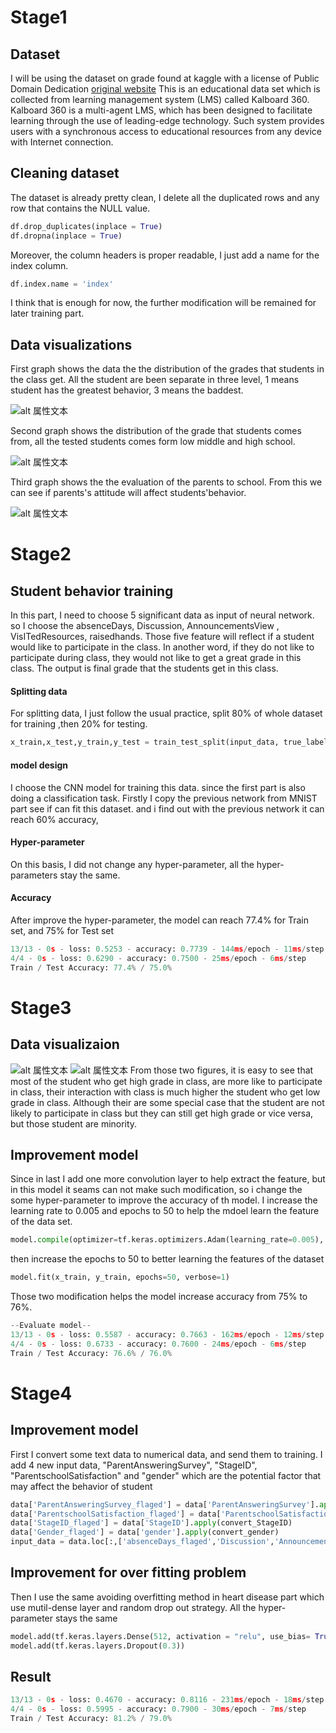 # Stage1
## Dataset
I will be using the dataset on grade found at kaggle with a license of Public Domain Dedication
[original website](https://www.kaggle.com/datasets/aljarah/xAPI-Edu-Data)
This is an educational data set which is collected from learning management system (LMS) called Kalboard 360. Kalboard 360 is a multi-agent LMS, which has been designed to facilitate learning through the use of leading-edge technology. Such system provides users with a synchronous access to educational resources from any device with Internet connection.
## Cleaning dataset
The dataset is already pretty clean, I delete all the duplicated rows and any row that contains the NULL value.
```python
df.drop_duplicates(inplace = True)
df.dropna(inplace = True)
```
 Moreover, the column headers is proper readable, I just add a name for the index column. 
```python
df.index.name = 'index'
```
I think that is enough for now, the further modification will be remained for later training part.
## Data visualizations 
First graph shows the data the the distribution of the grades that students in the class get. All the student are been separate in three level, 1 means student has the greatest behavior, 3 means the baddest.

![alt 属性文本](figure1.png)

Second graph shows the distribution of the grade that students comes from, all the tested students comes form low middle and high school.

![alt 属性文本](figure2.png)

Third graph shows the the evaluation of the parents to school. From this we can see if parents's attitude will affect students'behavior.

![alt 属性文本](figure3.png)

# Stage2
## Student behavior training
In this part, I need to choose 5 significant data as input of neural network. so I choose the absenceDays, Discussion, AnnouncementsView , VisITedResources, raisedhands. Those five feature will reflect if a student would like to participate in the class. In another word, if they do not like to participate during class, they would not like to get a great grade in this class. The output is final grade that the students get in this class. 
#### Splitting data
For splitting data, I just follow the usual practice, split 80% of whole dataset for training ,then 20% for testing.
``` python
x_train,x_test,y_train,y_test = train_test_split(input_data, true_label.values.ravel(),test_size=0.2,random_state=1)
```
#### model design
I choose the CNN model for training this data. since the first part is also doing a classification task. Firstly I copy the previous network from MNIST part see if can fit this dataset. and i find out with the previous network it can reach 60% accuracy, 
#### Hyper-parameter
On this basis, I did not change any hyper-parameter, all the hyper-parameters stay the same.
#### Accuracy 
After improve the hyper-parameter, the model can reach 77.4% for Train set, and 75% for Test set
```python
13/13 - 0s - loss: 0.5253 - accuracy: 0.7739 - 144ms/epoch - 11ms/step
4/4 - 0s - loss: 0.6290 - accuracy: 0.7500 - 25ms/epoch - 6ms/step
Train / Test Accuracy: 77.4% / 75.0%
```
# Stage3
## Data visualizaion
![alt 属性文本](s3figure1.png)
![alt 属性文本](s3figure2.png)
From those two figures, it is easy to see that most of the student who get high grade in class, are more like to participate in class, their interaction with class is much higher the student who get low grade in class. Although their are some special case that the student are not likely to participate in class but they can still get high grade or vice versa, but those student are minority. 

## Improvement model

Since in last I add one more convolution layer to help extract the feature, but in this model it seams can not make such modification, so i change the some hyper-parameter to improve the accuracy of th model. I increase the learning rate to 0.005 and epochs to 50 to help the mdoel learn the feature of the data set.
```python
model.compile(optimizer=tf.keras.optimizers.Adam(learning_rate=0.005), loss='sparse_categorical_crossentropy', metrics=['accuracy'])
```
then increase the epochs to 50 to better learning the features of the dataset 
```python
model.fit(x_train, y_train, epochs=50, verbose=1)
```
Those two modification helps the model increase accuracy from 75% to 76%.
``` python
--Evaluate model--
13/13 - 0s - loss: 0.5587 - accuracy: 0.7663 - 162ms/epoch - 12ms/step
4/4 - 0s - loss: 0.6733 - accuracy: 0.7600 - 24ms/epoch - 6ms/step
Train / Test Accuracy: 76.6% / 76.0%
```
# Stage4
## Improvement model
First I convert some text data to numerical data, and send them to training. I add 4 new input data, "ParentAnsweringSurvey", "StageID", "ParentschoolSatisfaction" and "gender" which are the potential factor that may affect the behavior of student
``` python 
data['ParentAnsweringSurvey_flaged'] = data['ParentAnsweringSurvey'].apply(convert_ParentAnsweringSurvey)
data['ParentschoolSatisfaction_flaged'] = data['ParentschoolSatisfaction'].apply(convert_ParentschoolSatisfaction)
data['StageID_flaged'] = data['StageID'].apply(convert_StageID)
data['Gender_flaged'] = data['gender'].apply(convert_gender)
input_data = data.loc[:,['absenceDays_flaged','Discussion','AnnouncementsView','VisITedResources','raisedhands','ParentAnsweringSurvey_flaged','ParentschoolSatisfaction_flaged','StageID_flaged','Gender_flaged']]
```
## Improvement for over fitting problem
Then I use the same avoiding overfitting method in heart disease part which use mutil-dense layer and random drop out strategy. All the hyper-parameter stays the same
``` python
model.add(tf.keras.layers.Dense(512, activation = "relu", use_bias= True, kernel_regularizer=tf.keras.regularizers.l2(0.0001)))
model.add(tf.keras.layers.Dropout(0.3))
```
## Result
```python
13/13 - 0s - loss: 0.4670 - accuracy: 0.8116 - 231ms/epoch - 18ms/step
4/4 - 0s - loss: 0.5995 - accuracy: 0.7900 - 30ms/epoch - 7ms/step
Train / Test Accuracy: 81.2% / 79.0%
```